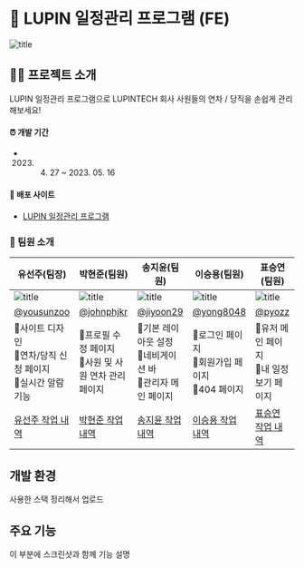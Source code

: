 # 🏢 LUPIN 일정관리 프로그램 (FE)
![title](https://lupintech.netlify.app/assets/logo-blue.png)   


## 💁🏻 프로젝트 소개
LUPIN 일정관리 프로그램으로 LUPINTECH 회사 사원들의 연차 / 당직을 손쉽게 관리해보세요! <br />


#### ⏰ 개발 기간
- 2023. 04. 27 ~ 2023. 05. 16

#### 🔗 배포 사이트
- [LUPIN 일정관리 프로그램](https://lupintech.netlify.app/)   


### 👥 팀원 소개


| 유선주(팀장) | 박현준(팀원) | 송지윤(팀원) | 이승용(팀원) | 표승연(팀원) |
| --- | --- | --- | --- | --- |
| ![title](https://avatars.githubusercontent.com/u/102499959?v=4)  | ![title](https://avatars.githubusercontent.com/u/69203535?v=4)   | ![title](https://avatars.githubusercontent.com/u/71622691?v=4)   |    ![title](https://avatars.githubusercontent.com/u/61074759?v=4)  | ![title](https://avatars.githubusercontent.com/u/92071025?v=4)   |
| [@yousunzoo](https://github.com/yousunzoo) | [@johnphjkr](https://github.com/johnphjkr) | [@jiyoon29](https://github.com/jiyoon29)  | [@yong8048](https://github.com/yong8048) |[@pyozz](https://github.com/pyozz)   
| 📍사이트 디자인<br />📍연차/당직 신청 페이지<br />📍실시간 알람 기능|📍프로필 수정 페이지<br />📍사원 및 사원 연차 관리 페이지 | 📍기본 레이아웃 설정<br />📍네비게이션 바<br />📍관리자 메인 페이지<br /> | 📍로그인 페이지<br />📍회원가입 페이지<br />📍404 페이지 |📍유저 메인 페이지<br />📍내 일정 보기 페이지 |
|[유선주 작업 내역](https://github.com/MiniTeam-5/MiniProject-FE/issues?page=2&q=author%3Ayousunzoo) |[박현준 작업 내역](https://github.com/MiniTeam-5/MiniProject-FE/issues?q=author%3Ajohnphjkr) | [송지윤 작업 내역](https://github.com/MiniTeam-5/MiniProject-FE/issues?q=author%3Ajiyoon29) |[이승용 작업 내역](https://github.com/MiniTeam-5/MiniProject-FE/issues?q=author%3Ayong8048) |[표승연 작업 내역](https://github.com/MiniTeam-5/MiniProject-FE/issues?q=author%3Apyozz) |


## 개발 환경
사용한 스택 정리해서 업로드

## 주요 기능
이 부분에 스크린샷과 함께 기능 설명
